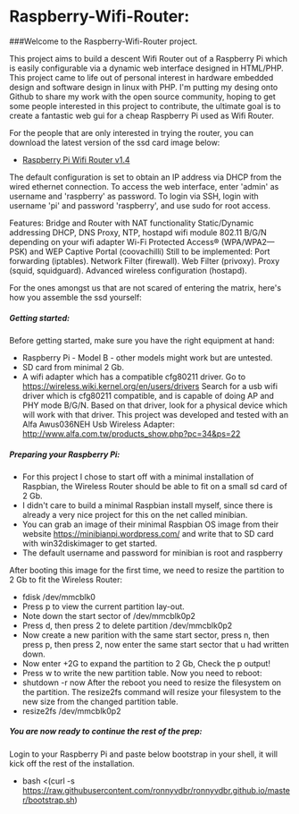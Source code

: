 # Raspberry-Wifi-Router:

###Welcome to the Raspberry-Wifi-Router project.

This project aims to build a descent Wifi Router out of a Raspberry Pi which is easily configurable via
a dynamic web interface designed in HTML/PHP.
This project came to life out of personal interest in hardware embedded design and software design in linux with PHP.
I'm putting my desing onto Github to share my work with the open source community, hoping to get some people interested in this project to contribute, the ultimate goal is to create a fantastic web gui for a cheap Raspberry Pi used as Wifi Router.

For the people that are only interested in trying the router, you can download the latest version of the ssd card image below:
* [Raspberry Pi Wifi Router v1.4](http://hyena.dscloud.me:8080/RaspberryWAPv1.4.zip)

The default configuration is set to obtain an IP address via DHCP from the wired ethernet connection.
To access the web interface, enter 'admin' as username and 'raspberry' as password.
To login via SSH, login with username 'pi' and password 'raspberry', and use sudo for root access.

Features:
Bridge and Router with NAT functionality
Static/Dynamic addressing
DHCP, DNS Proxy, NTP, 
hostapd wifi module
802.11 B/G/N depending on your wifi adapter
Wi-Fi Protected Access® (WPA/WPA2—PSK) and WEP
Captive Portal (coovachilli)
Still to be implemented:
Port forwarding (iptables).
Network Filter (firewall).
Web Filter (privoxy).
Proxy (squid, squidguard).
Advanced wireless configuration (hostapd).

For the ones amongst us that are not scared of entering the matrix, here's how you assemble the ssd yourself:

##### Getting started:
Before getting started, make sure you have the right equipment at hand:
* Raspberry Pi - Model B - other models might work but are untested.
* SD card from minimal 2 Gb.
* A wifi adapter which has a compatible cfg80211 driver.
Go to https://wireless.wiki.kernel.org/en/users/drivers
Search for a usb wifi driver which is cfg80211 compatible, and is capable of doing AP and PHY mode B/G/N.
Based on that driver, look for a physical device which will work with that driver.
This project was developed and tested with an Alfa Awus036NEH Usb Wireless Adapter: http://www.alfa.com.tw/products_show.php?pc=34&ps=22

##### Preparing your Raspberry Pi:
* For this project I chose to start off with a minimal installation of Raspbian, the Wireless Router should be able to fit on a small sd card of 2 Gb.
* I didn't care to build a minimal Raspbian install myself, since there is already a very nice project for this on the net called minibian.
* You can grab an image of their minimal Raspbian OS image from their website https://minibianpi.wordpress.com/ and write that to SD card with win32diskimager to get started.
* The default username and password for minibian is root and raspberry

After booting this image for the first time, we need to resize the partition to 2 Gb to fit the Wireless Router:
* fdisk /dev/mmcblk0
* Press p to view the current partition lay-out.
* Note down the start sector of /dev/mmcblk0p2
* Press d, then press 2 to delete partition /dev/mmcblk0p2
* Now create a new parition with the same start sector, press n, then press p, then press 2, now enter the same start sector that u had written down.
* Now enter +2G to expand the partition to 2 Gb, Check the p output!
* Press w to write the new partition table.
Now you need to reboot:
* shutdown -r now
After the reboot you need to resize the filesystem on the partition. The resize2fs command will resize your filesystem to the new size from the changed partition table.
* resize2fs /dev/mmcblk0p2

##### You are now ready to continue the rest of the prep:

Login to your Raspberry Pi and paste below bootstrap in your shell, it will kick off the rest of the installation.

* bash <(curl -s https://raw.githubusercontent.com/ronnyvdbr/ronnyvdbr.github.io/master/bootstrap.sh)
